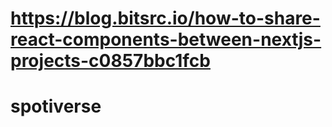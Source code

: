 # https://blog.bitsrc.io/how-to-share-react-components-between-nextjs-projects-c0857bbc1fcb
# spotiverse
